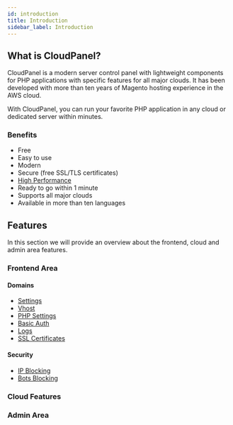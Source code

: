 ```yaml
---
id: introduction
title: Introduction
sidebar_label: Introduction
---
```


## What is CloudPanel?

CloudPanel is a modern server control panel with lightweight components for PHP applications with specific features for all major clouds.
It has been developed with more than ten years of Magento hosting experience in the AWS cloud.

With CloudPanel, you can run your favorite PHP application in any cloud or dedicated server within minutes.

### Benefits

- Free
- Easy to use
- Modern
- Secure (free SSL/TLS certificates)
- [High Performance](technology-stack)
- Ready to go within 1 minute
- Supports all major clouds
- Available in more than ten languages

## Features

In this section we will provide an overview about the frontend, cloud and admin area features.

### Frontend Area

#### Domains

- [Settings](#link)
- [Vhost](#link)
- [PHP Settings](#link)
- [Basic Auth](#link)
- [Logs](#logs)
- [SSL Certificates](#logs)

#### Security

- [IP Blocking](#link)
- [Bots Blocking](#link)

### Cloud Features

### Admin Area